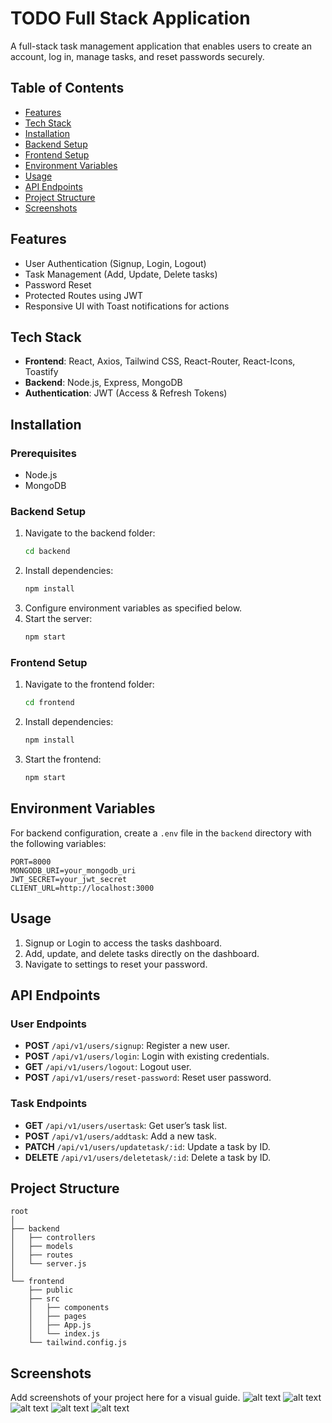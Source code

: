 
# TODO Full Stack Application

A full-stack task management application that enables users to create an account, log in, manage tasks, and reset passwords securely.

## Table of Contents
- [Features](#features)
- [Tech Stack](#tech-stack)
- [Installation](#installation)
- [Backend Setup](#backend-setup)
- [Frontend Setup](#frontend-setup)
- [Environment Variables](#environment-variables)
- [Usage](#usage)
- [API Endpoints](#api-endpoints)
- [Project Structure](#project-structure)
- [Screenshots](#screenshots)

## Features
- User Authentication (Signup, Login, Logout)
- Task Management (Add, Update, Delete tasks)
- Password Reset
- Protected Routes using JWT
- Responsive UI with Toast notifications for actions

## Tech Stack
- **Frontend**: React, Axios, Tailwind CSS, React-Router, React-Icons, Toastify
- **Backend**: Node.js, Express, MongoDB
- **Authentication**: JWT (Access & Refresh Tokens)

## Installation

### Prerequisites
- Node.js
- MongoDB

### Backend Setup
1. Navigate to the backend folder:
   ```bash
   cd backend
   ```
2. Install dependencies:
   ```bash
   npm install
   ```
3. Configure environment variables as specified below.
4. Start the server:
   ```bash
   npm start
   ```

### Frontend Setup
1. Navigate to the frontend folder:
   ```bash
   cd frontend
   ```
2. Install dependencies:
   ```bash
   npm install
   ```
3. Start the frontend:
   ```bash
   npm start
   ```

## Environment Variables
For backend configuration, create a `.env` file in the `backend` directory with the following variables:
```plaintext
PORT=8000
MONGODB_URI=your_mongodb_uri
JWT_SECRET=your_jwt_secret
CLIENT_URL=http://localhost:3000
```

## Usage
1. Signup or Login to access the tasks dashboard.
2. Add, update, and delete tasks directly on the dashboard.
3. Navigate to settings to reset your password.

## API Endpoints

### User Endpoints
- **POST** `/api/v1/users/signup`: Register a new user.
- **POST** `/api/v1/users/login`: Login with existing credentials.
- **GET** `/api/v1/users/logout`: Logout user.
- **POST** `/api/v1/users/reset-password`: Reset user password.

### Task Endpoints
- **GET** `/api/v1/users/usertask`: Get user’s task list.
- **POST** `/api/v1/users/addtask`: Add a new task.
- **PATCH** `/api/v1/users/updatetask/:id`: Update a task by ID.
- **DELETE** `/api/v1/users/deletetask/:id`: Delete a task by ID.

## Project Structure
```plaintext
root
│
├── backend
│   ├── controllers
│   ├── models
│   ├── routes
│   └── server.js
│
└── frontend
    ├── public
    ├── src
    │   ├── components
    │   ├── pages
    │   ├── App.js
    │   └── index.js
    └── tailwind.config.js
```

## Screenshots
Add screenshots of your project here for a visual guide.
![alt text](image.png)
![alt text](image-1.png)
![alt text](image-2.png)
![alt text](image-3.png)
![alt text](image-4.png)